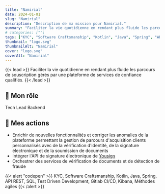 ```yaml
---
title: "Namirial"
date: 2024-01-01
slug: "Namirial"
description: "Description de ma mission pour Namirial."
summary: "Faciliter la vie quotidienne en rendant plus fluide les parcours de souscription gérés par une plateforme de services de confiance qualifiés."
# categories: [""]
tags: ["KYC", "Software Craftsmanship", "Kotlin", "Java", "Spring", "API REST", "SQL", "Test Driven Development", "Gitlab CI/CD", "Kibana", "Méthodes agiles"]
thumbnail: "logo.svg"
thumbnailAlt: "Namirial"
cover: "logo.svg"
coverAlt: "Namirial"
---
```


{{< lead >}}
Faciliter la vie quotidienne en rendant plus fluide les parcours de souscription gérés par une plateforme
de services de confiance qualifiés.
{{< /lead >}}

## :necktie: Mon rôle

Tech Lead Backend

## :dart: Mes actions

* Enrichir de nouvelles fonctionnalités et corriger les anomalies de la plateforme permettant la gestion
de parcours d'acquisition clients personnalisés avec de la vérification d'identité, de la signature électronique et
de la soumission de documents
* Intégrer l'API de signature électronique de [Yousign](https://yousign.com/fr-fr/)
* Orchestrer des services de vérification de documents et de détection de fraude

{{< alert "codepen" >}}
KYC, Software Craftsmanship, Kotlin, Java, Spring, API REST, SQL, Test Driven Development, Gitlab CI/CD, Kibana, 
Méthodes agiles
{{< /alert >}}
